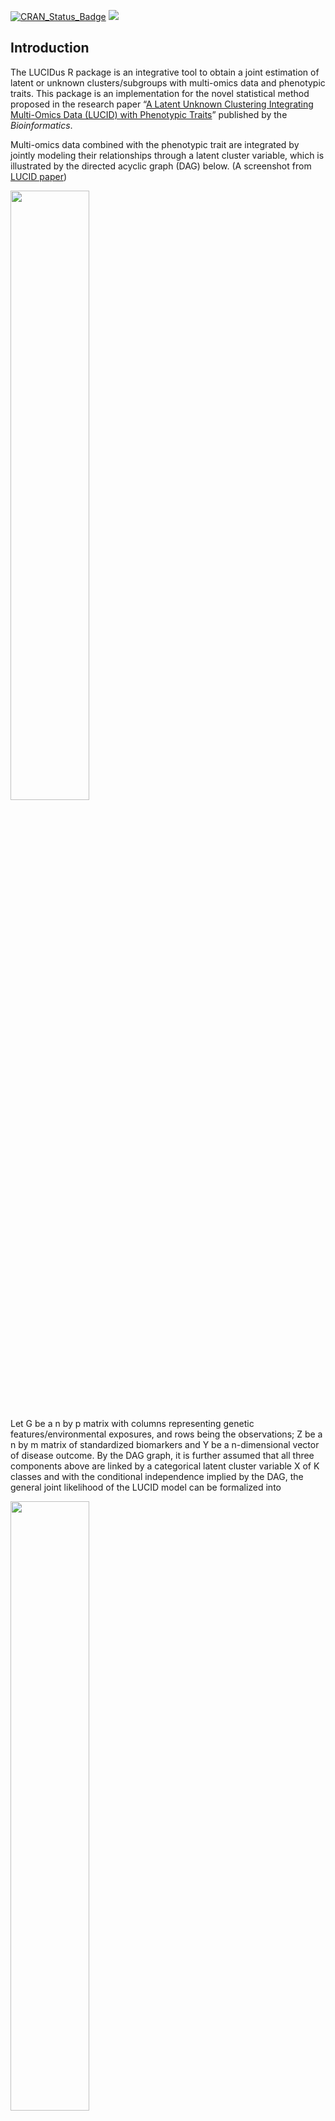 
<!-- README.md is generated from README.Rmd. Please edit that file -->

[![CRAN\_Status\_Badge](http://www.r-pkg.org/badges/version/LUCIDus?color=green)](https://cran.r-project.org/package=LUCIDus)
![](https://cranlogs.r-pkg.org/badges/grand-total/LUCIDus?color=blue)

## Introduction

The LUCIDus R package is an integrative tool to obtain a joint
estimation of latent or unknown clusters/subgroups with multi-omics data
and phenotypic traits. This package is an implementation for the novel
statistical method proposed in the research paper “[A Latent Unknown
Clustering Integrating Multi-Omics Data (LUCID) with Phenotypic
Traits](https://doi.org/10.1093/bioinformatics/btz667)” published by the
*Bioinformatics*.

Multi-omics data combined with the phenotypic trait are integrated by
jointly modeling their relationships through a latent cluster variable,
which is illustrated by the directed acyclic graph (DAG) below. (A
screenshot from [LUCID
paper](https://doi.org/10.1093/bioinformatics/btz667))

<img src="man/figures/DAG.png" width="50%" />

Let G be a n by p matrix with columns representing genetic
features/environmental exposures, and rows being the observations; Z be
a n by m matrix of standardized biomarkers and Y be a n-dimensional
vector of disease outcome. By the DAG graph, it is further assumed that
all three components above are linked by a categorical latent cluster
variable X of K classes and with the conditional independence implied by
the DAG, the general joint likelihood of the LUCID model can be
formalized into

<img src="man/figures/equation1.png" width="50%" />

where Theta is a generic notation standing for parameters associated
with each probability model. Additionally, we assume X follows a
multinomial distribution conditioning on G, Z follows a multivariate
normal distribution conditioning on X and Y follows a normal/Bernoulli
(depending on the specific data structure of disease outcome)
distribution conditioning on X. Therefore, the equation above can be
finalized as

<img src="man/figures/equation2.png" width="40%" />

where S denotes the softmax function and phi denotes the probability
density function (pdf) of the multivariate normal distribution.

To obtain the maximum likelihood estimates (MLE) of the model
parameters, an EM algorithm is applied to handle the latent variable X.
Denote the observed data as D, then the posterior probability of
observation i being assigned to latent cluster j is expressed as

<img src="man/figures/equation3.png" width="35%" />

and the expectation of the complete log likelihood can be written as

<img src="man/figures/equation4.png" width="60%" />

At each iteration, in the E-step, compute the expectation of the
complete data log likelihood by plugging in the posterior probability
and then in the M-step, update the parameters by maximizing the expected
complete likelihood function. Detailed derivations of the EM algorithm
for LUCID can be found elsewhere.

## Installation

You can install the development version from
[GitHub](https://github.com/) with:

``` r
install.packages("devtools")
devtools::install_github("Yinqi93/LUCIDus")
```

## Example

``` r
library(LUCIDus2)
```

The two main functions: `est.lucid()` and `boot.lucid()` are used for
model fitting and estimation of SE of the model parameters. You can also
achieve variable selection by setting tuning parameters in `def.lucid`.
The model outputs can be summarized and visualized using `summary` and
`plot` respectively. Predictions could be made with `pred`.

Estimating latent clusters with multi-omics data, missing values in
biomarker data are allowed, and information in the outcome of interest
can be integrated. For illustration, we use a testing dataset with 10
genetic features (5 causal) and 10 biomarkers (5 causal)

### Integrative clustering without feature selection

First, fit the model with `est.lucid`.

``` r
set.seed(10)
myfit <- est.lucid(G = G1,Z = Z1,Y = Y1, CoY = CovY, K = 2, family = "binary")
myfit
```

<img src="man/figures/fit1.png" width="80%" />

Check the model features.

``` r
summary(myfit)
```

A summary of results start with this:
<img src="man/figures/sum1.png" width="80%" />

Then visualize the results with Sankey diagram using `plot_lucid()`

``` r
plot(myfit)
```

<img src="man/figures/Sankey1.png" width="50%" />

### Integrative clustering with feature selection

Run LUCID with tuning parameters and select informative features

``` r
set.seed(10)
myfit2 <- est.lucid(G = G1, Z = Z1, Y = Y1, CoY = CovY, K = 2, family = "binary", useY = FALSE, tune = def.tune(Select_Z = TRUE, Rho_Z_InvCov = 0.2, Rho_Z_CovMu = 90, Select_G = TRUE, Rho_G = 0.02))
selectG <- myfit2$select$selectG
selectZ <- myfit2$select$selectZ
```

Re-fit with selected features

``` r
set.seed(10)
myfit3 <- est.lucid(G = G1[, selectG], Z = Z1[, selectZ], Y = Y1, CoY = CovY, K = 2, family = "binary", useY = FALSE)
```

``` r
plot(myfit3)
```

<img src="man/figures/Sankey2.png" width="50%" />

### Bootstrap method to obtain SEs for LUCID parameter estimates

``` r
set.seed(10)
myboot <- boot.lucid(G = G1[, selectG], Z = Z1[, selectZ], Y = Y1, CoY = CovY, model = myfit3, R = 50)
summary(myfit3, boot.se = myboot)
```

A detailed summary with 95% CI is provided as below.
<img src="man/figures/sum2.png" width="80%" />

For more details, see documentations for each function in the R package.

## Built With

  - [devtools](https://cran.r-project.org/package=devtools) - Tools to
    Make Developing R Packages Easier
  - [roxygen2](https://cran.r-project.org/package=roxygen2) - In-Line
    Documentation for R

## Versioning

The current version is 1.0.0.

For the versions available, see the
[Release](https://github.com/Yinqi93/LUCIDus/releases) on this
repository.

## Authors

  - Yinqi Zhao

## License

This project is licensed under the GPL-2 License.

## Acknowledgments

  - Cheng Peng, Ph.D.
  - David V. Conti, Ph.D.
  - Zhao Yang, Ph.D.
  - USC IMAGE P1 Group
